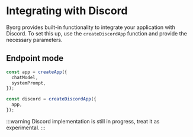 # Integrating with Discord

Byorg provides built-in functionality to integrate your application with Discord. To set this up, use the `createDiscordApp` function and provide the necessary parameters.

## Endpoint mode

```js
const app = createApp({
  chatModel,
  systemPrompt,
});

const discord = createDiscordApp({
  app,
});
```

:::warning
Discord implementation is still in progress, treat it as experimental.
:::

<!---
ToDo
Add additional details how users can run this stuff
-->
